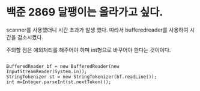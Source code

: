 # 백준 2869 달팽이는 올라가고 싶다.

scanner를 사용했더니 시간 초과가 발생 했다. 따라서 bufferedreader를 사용하여 시간을 감소시켰다.

주의할 점은 예외처리를 해주어야 하며 int형으로 바꾸어야 한다는 것이이다.

<pre>
<code>
BufferedReader bf = new BufferedReader(new InputStreamReader(System.in));
StringTokenizer st = new StringTokenizer(bf.readLine());
int m=Integer.parseInt(st.nextToken());
</code>
</pre>
